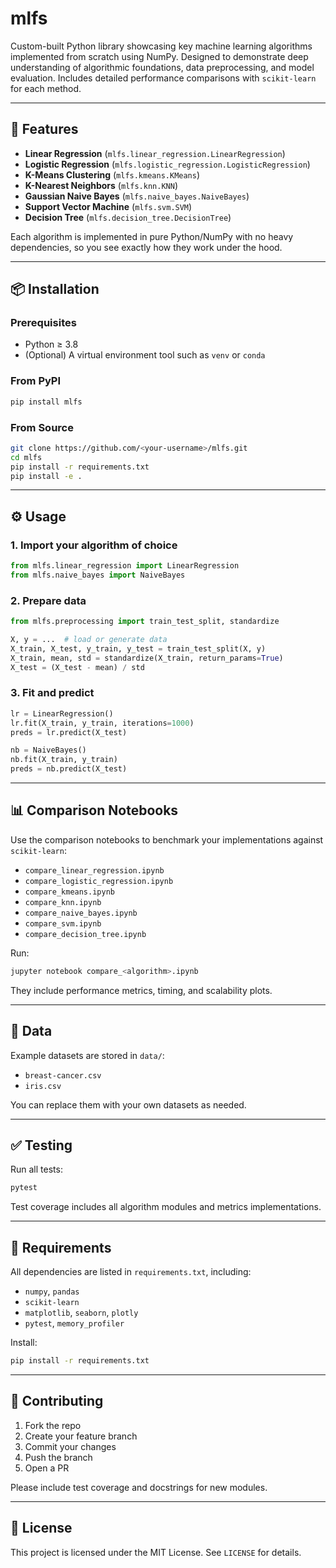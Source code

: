 # mlfs

Custom-built Python library showcasing key machine learning algorithms implemented from scratch using NumPy. Designed to demonstrate deep understanding of algorithmic foundations, data preprocessing, and model evaluation. Includes detailed performance comparisons with `scikit-learn` for each method.


---

## 🚀 Features

- **Linear Regression** (`mlfs.linear_regression.LinearRegression`)  
- **Logistic Regression** (`mlfs.logistic_regression.LogisticRegression`)  
- **K-Means Clustering** (`mlfs.kmeans.KMeans`)  
- **K-Nearest Neighbors** (`mlfs.knn.KNN`)  
- **Gaussian Naive Bayes** (`mlfs.naive_bayes.NaiveBayes`)  
- **Support Vector Machine** (`mlfs.svm.SVM`)  
- **Decision Tree** (`mlfs.decision_tree.DecisionTree`)  

Each algorithm is implemented in pure Python/NumPy with no heavy dependencies, so you see exactly how they work under the hood.

---

## 📦 Installation

### Prerequisites

- Python ≥ 3.8  
- (Optional) A virtual environment tool such as `venv` or `conda`

### From PyPI

```bash
pip install mlfs
```

### From Source

```bash
git clone https://github.com/<your-username>/mlfs.git
cd mlfs
pip install -r requirements.txt
pip install -e .
```

---

## ⚙️ Usage

### 1. Import your algorithm of choice

```python
from mlfs.linear_regression import LinearRegression
from mlfs.naive_bayes import NaiveBayes
```

### 2. Prepare data

```python
from mlfs.preprocessing import train_test_split, standardize

X, y = ...  # load or generate data
X_train, X_test, y_train, y_test = train_test_split(X, y)
X_train, mean, std = standardize(X_train, return_params=True)
X_test = (X_test - mean) / std
```

### 3. Fit and predict

```python
lr = LinearRegression()
lr.fit(X_train, y_train, iterations=1000)
preds = lr.predict(X_test)

nb = NaiveBayes()
nb.fit(X_train, y_train)
preds = nb.predict(X_test)
```

---

## 📊 Comparison Notebooks

Use the comparison notebooks to benchmark your implementations against `scikit-learn`:

- `compare_linear_regression.ipynb`  
- `compare_logistic_regression.ipynb`  
- `compare_kmeans.ipynb`  
- `compare_knn.ipynb`  
- `compare_naive_bayes.ipynb`  
- `compare_svm.ipynb`  
- `compare_decision_tree.ipynb`  

Run:

```bash
jupyter notebook compare_<algorithm>.ipynb
```

They include performance metrics, timing, and scalability plots.

---

## 📁 Data

Example datasets are stored in `data/`:

- `breast-cancer.csv`  
- `iris.csv`  

You can replace them with your own datasets as needed.

---

## ✅ Testing

Run all tests:

```bash
pytest
```

Test coverage includes all algorithm modules and metrics implementations.

---

## 📑 Requirements

All dependencies are listed in `requirements.txt`, including:

- `numpy`, `pandas`  
- `scikit-learn`  
- `matplotlib`, `seaborn`, `plotly`  
- `pytest`, `memory_profiler`

Install:

```bash
pip install -r requirements.txt
```

---

## 🤝 Contributing

1. Fork the repo  
2. Create your feature branch  
3. Commit your changes  
4. Push the branch  
5. Open a PR

Please include test coverage and docstrings for new modules.

---

## 📜 License

This project is licensed under the MIT License. See `LICENSE` for details.
